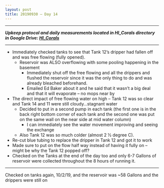 ```yaml
---
layout: post
title: 20190930 – Day 14
---
```


---
***Upkeep protocol and daily measurements located in HI_Corals directory in Google Drive: [HI_Corals](https://drive.google.com/drive/u/1/folders/1Dxil5Lj1ynvuIuGDWx9_AyqkdplIcCZQ)***

---

- Immediately checked tanks to see that Tank 12’s dripper had fallen off and was free flowing (fully opened).  
    - Reservoir was ALSO overflowing with some pooling happening in the basement  
        - Immediately shut off the free flowing and all the drippers and flushed the reservoir since it was the only thing to do and was already bleached beforehand.  
        - Emailed Ed Baker about it and he said that it wasn’t a big deal and that it will evaporate – no mops near by  
- The direct impact of free flowing water on high – Tank 12 was so clear and Tank 14 and 11 were still cloudy…stagnant water  
    - Decided to put in a second pump in each tank (the first one is in the back right bottom corner of each tank and the second one was put on the same wall on the near side at mid water column)  
        - I can immediately see the water movement improving and seeing the exchange  
    - Also Tank 12 was so much colder (almost 2 ½ degree C).  
- Re-cut blue tubing to replace the dripper in Tank 12 and got it to work  
- Made sure to put on the flow half way instead of having it fully on – might be why the Tank 12 popped off?  
- Checked on the Tanks at the end of the day too and only 6-7 Gallons of reservoir were collected throughout the 8 hours of running it. 

---

Checked on tanks again, 10/2/19, and the reservoir was ~58 Gallons and the drippers were still on
